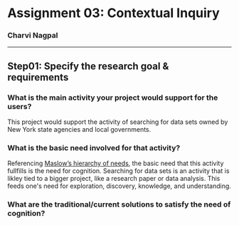 # Assignment 03: Contextual Inquiry

### Charvi Nagpal

---

## Step01: Specify the research goal & requirements

### What is the main activity your project would support for the users?

This project would support the activity of searching for data sets owned by New York state agencies and local governments. 

### What is the basic need involved for that activity?

Referencing [Maslow’s hierarchy of needs](https://en.wikipedia.org/wiki/Maslow's_hierarchy_of_needs), the basic need that this activity fullfills is the need for cognition. Searching for data sets is an activity that is likley tied to a bigger project, like a research paper or data analysis. This feeds one's need for exploration, discovery, knowledge, and understanding. 

### What are the traditional/current solutions to satisfy the need of cognition?





